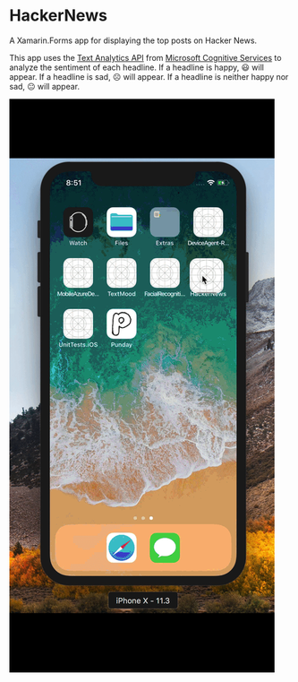 # HackerNews

A Xamarin.Forms app for displaying the top posts on Hacker News.

This app uses the [Text Analytics API](https://aka.ms/cognitive-services-text-analytics-api) from [Microsoft Cognitive Services](https://aka.ms/myvcp0) to analyze the sentiment of each headline. If a headline is happy, 😃 will appear. If a headline is sad, ☹️ will appear. If a headline is neither happy nor sad, 😐 will appear.

![](https://github.com/brminnick/Videos/blob/master/HackerNews/HackerNewsSentiment.gif)
